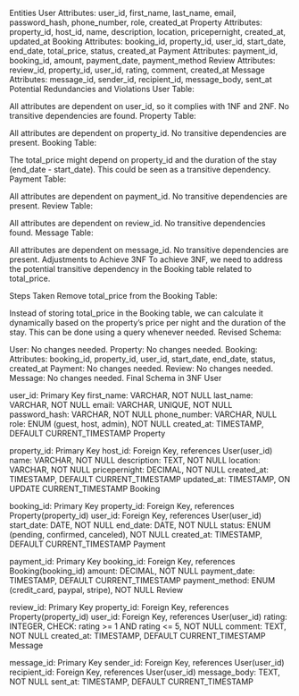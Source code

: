 Entities
User
Attributes: user_id, first_name, last_name, email, password_hash, phone_number, role, created_at
Property
Attributes: property_id, host_id, name, description, location, pricepernight, created_at, updated_at
Booking
Attributes: booking_id, property_id, user_id, start_date, end_date, total_price, status, created_at
Payment
Attributes: payment_id, booking_id, amount, payment_date, payment_method
Review
Attributes: review_id, property_id, user_id, rating, comment, created_at
Message
Attributes: message_id, sender_id, recipient_id, message_body, sent_at
Potential Redundancies and Violations
User Table:

All attributes are dependent on user_id, so it complies with 1NF and 2NF. No transitive dependencies are found.
Property Table:

All attributes are dependent on property_id. No transitive dependencies are present.
Booking Table:

The total_price might depend on property_id and the duration of the stay (end_date - start_date). This could be seen as a transitive dependency.
Payment Table:

All attributes are dependent on payment_id. No transitive dependencies are present.
Review Table:

All attributes are dependent on review_id. No transitive dependencies found.
Message Table:

All attributes are dependent on message_id. No transitive dependencies are present.
Adjustments to Achieve 3NF
To achieve 3NF, we need to address the potential transitive dependency in the Booking table related to total_price.

Steps Taken
Remove total_price from the Booking Table:

Instead of storing total_price in the Booking table, we can calculate it dynamically based on the property’s price per night and the duration of the stay.
This can be done using a query whenever needed.
Revised Schema:

User: No changes needed.
Property: No changes needed.
Booking:
Attributes: booking_id, property_id, user_id, start_date, end_date, status, created_at
Payment: No changes needed.
Review: No changes needed.
Message: No changes needed.
Final Schema in 3NF
User

user_id: Primary Key
first_name: VARCHAR, NOT NULL
last_name: VARCHAR, NOT NULL
email: VARCHAR, UNIQUE, NOT NULL
password_hash: VARCHAR, NOT NULL
phone_number: VARCHAR, NULL
role: ENUM (guest, host, admin), NOT NULL
created_at: TIMESTAMP, DEFAULT CURRENT_TIMESTAMP
Property

property_id: Primary Key
host_id: Foreign Key, references User(user_id)
name: VARCHAR, NOT NULL
description: TEXT, NOT NULL
location: VARCHAR, NOT NULL
pricepernight: DECIMAL, NOT NULL
created_at: TIMESTAMP, DEFAULT CURRENT_TIMESTAMP
updated_at: TIMESTAMP, ON UPDATE CURRENT_TIMESTAMP
Booking

booking_id: Primary Key
property_id: Foreign Key, references Property(property_id)
user_id: Foreign Key, references User(user_id)
start_date: DATE, NOT NULL
end_date: DATE, NOT NULL
status: ENUM (pending, confirmed, canceled), NOT NULL
created_at: TIMESTAMP, DEFAULT CURRENT_TIMESTAMP
Payment

payment_id: Primary Key
booking_id: Foreign Key, references Booking(booking_id)
amount: DECIMAL, NOT NULL
payment_date: TIMESTAMP, DEFAULT CURRENT_TIMESTAMP
payment_method: ENUM (credit_card, paypal, stripe), NOT NULL
Review

review_id: Primary Key
property_id: Foreign Key, references Property(property_id)
user_id: Foreign Key, references User(user_id)
rating: INTEGER, CHECK: rating >= 1 AND rating <= 5, NOT NULL
comment: TEXT, NOT NULL
created_at: TIMESTAMP, DEFAULT CURRENT_TIMESTAMP
Message

message_id: Primary Key
sender_id: Foreign Key, references User(user_id)
recipient_id: Foreign Key, references User(user_id)
message_body: TEXT, NOT NULL
sent_at: TIMESTAMP, DEFAULT CURRENT_TIMESTAMP